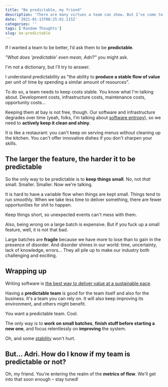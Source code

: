 ```yaml
---
title: "Be predictable, my friend"
description: 'There are many virtues a team can show. But I’ve come to realize that it boils down to this:'
date: '2021-01-13T08:25:01.115Z'
categories: ''
tags: ['Random Thoughts']
slug: be-predictable
---
```


If I wanted a team to be better, I’d ask them to be **predictable**.

*"What does 'predictable' even mean, Adri?"* you might ask.

I'm not a dictionary, but I'll try to answer.

I understand predictability as "the ability to **produce a stable flow of value** per unit of time by spending a similar amount of resources".

To do so, a team needs to keep costs stable. You know what I'm talking about. Development costs, infrastructure costs, maintenance costs, opportunity costs…

Keeping them at bay is not free, though. Our software and infrastructure degrades over time (yeah, folks, I'm talking about [software entropy](https://agilepearls.wordpress.com/tag/software-entropy/)), so we need to **actively keep it clean and shiny**.

It is like a restaurant: you can't keep on serving menus without cleaning up the kitchen. You can't offer innovative dishes if you don't sharpen your skills.


## The larger the feature, the harder it to be predictable

So the only way to be predictable is to **keep things small**. No, not *that* small. Smaller. Smaller. Now we're talking.

It is hard to have a variable flow when things are kept small. Things tend to run smoothly. When we take less time to deliver something, there are fewer opportunities for shit to happen.

Keep things short, so unexpected events can't mess with them.

Also, being wrong on a large batch is expensive. But if you fuck up a small feature, well, it is not that bad.

Large batches are **fragile** because we have more to lose than to gain in the presence of disorder. And disorder shines in our world: time, uncertainty, lack of knowledge, errors… They all pile up to make our industry both challenging and exciting.


## Wrapping up

Writing software is [the best way to deliver value at a sustainable pace](https://afontcu.dev/goal-of-software-development/).

Having a **predictable team** is good for the team itself and also for the business. It's a team you can rely on. It will also keep improving its environment, and others might benefit.

You want a predictable team. Cool.

The only way is to **work on small batches**, **finish stuff before starting a new one**, and focus relentlessly on **improving** the system.

Oh, and some [stability](https://afontcu.dev/power-to-the-teams/) won't hurt.


## But… Adri. How do I know if my team is predictable or not?

Oh, my friend. You're entering the realm of the **metrics of flow**. We'll get into that soon enough – stay tuned!
